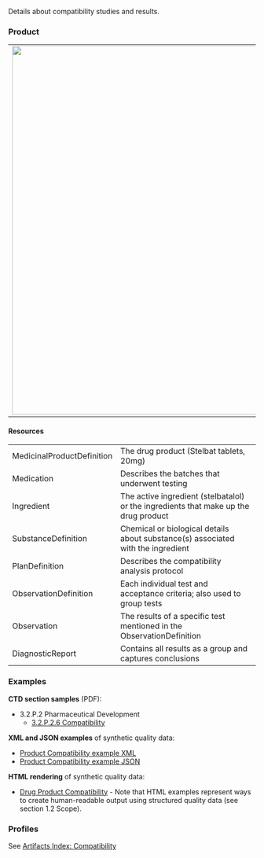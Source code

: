 Details about compatibility studies and results.

### Product 

<table>
<tr><td><img src="compatibility_FHIR_resources.png" width="750"/></td></tr>
</table>
 
#### Resources
<table>
<tr><td>MedicinalProductDefinition</td><td>The drug product (Stelbat tablets, 20mg)</td></tr>
<tr><td>Medication</td><td>Describes the batches that underwent testing</td></tr>
<tr><td>Ingredient</td><td>The active ingredient (stelbatalol) or the ingredients that make up the drug product</td></tr>
<tr><td>SubstanceDefinition</td><td>Chemical or biological details about substance(s) associated with the ingredient</td></tr>
<tr><td>PlanDefinition</td><td>Describes the compatibility analysis protocol</td></tr>
<tr><td>ObservationDefinition</td><td>Each individual  test and acceptance criteria; also used to group tests</td></tr>
<tr><td>Observation</td><td>The results of a specific test mentioned in the ObservationDefinition</td></tr>
<tr><td>DiagnosticReport</td><td>Contains all results as a group and captures conclusions</td></tr>
</table>

### Examples
**CTD section samples** (PDF):
- 3.2.P.2 Pharmaceutical Development
    - <a href="https://github.com/HL7/uv-dx-pq/raw/master/input/examples-pdf/3.2.P.2.6_Compatibility.pdf ">3.2.P.2.6 Compatibility</a>

**XML and JSON examples** of synthetic quality data:
- <a href="Bundle-bundle-drug-product-compatibility-pq-ex1.xml.html">Product Compatibility example XML</a>
- <a href="Bundle-bundle-drug-product-compatibility-pq-ex1.json.html">Product Compatibility example JSON</a>

**HTML rendering** of synthetic quality data:
- <a href="compatibility_rend_p.html">Drug Product Compatibility</a>  - Note that HTML examples represent ways to create human-readable output using structured quality data (see section 1.2 Scope).

### Profiles 
See [Artifacts Index: Compatibility](artifacts.html#compatibility)